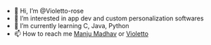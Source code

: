 - 👋 Hi, I’m @Violetto-rose
- 👀 I’m interested in app dev and custom personalization softwares
- 🌱 I’m currently learning C, Java, Python
- 📫 How to reach me <a href="https://linkt.ee/manjumadhav.va">Manju Madhav</a> or <a href="https://linkt.ee/violetto_xo">Violetto</a>
